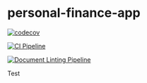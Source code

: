 # personal-finance-app

[![codecov](https://codecov.io/github/thebalditect/personal-finance-app/branch/main/graph/badge.svg?token=O86HUSAO1Q)](https://codecov.io/github/thebalditect/personal-finance-app)

[![CI Pipeline](https://github.com/thebalditect/personal-finance-app/actions/workflows/build.yml/badge.svg?branch=main)](https://github.com/thebalditect/personal-finance-app/actions/workflows/build.yml)

[![Document Linting Pipeline](https://github.com/thebalditect/personal-finance-app/actions/workflows/ci-document-linting.yml/badge.svg?branch=main)](https://github.com/thebalditect/personal-finance-app/actions/workflows/ci-document-linting.yml)


Test
